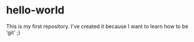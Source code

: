 # hello-world
This is my first repository. I've created it because I want to learn how to be 'git' ;)
